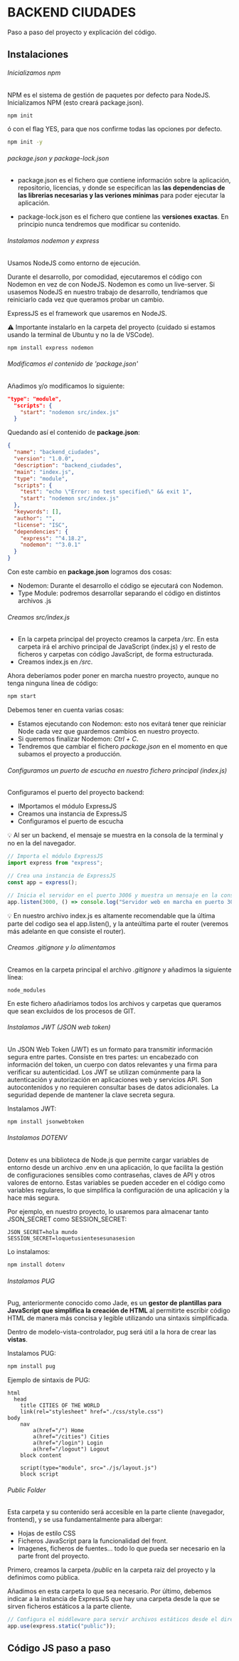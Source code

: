 # BACKEND CIUDADES
Paso a paso del proyecto y explicación del código.

## Instalaciones

###### Inicializamos npm

NPM es el sistema de gestión de paquetes por defecto para NodeJS.
Inicializamos NPM (esto creará package.json).

```bash
npm init
```
ó con el flag YES, para que nos confirme todas las opciones por defecto.
```bash
npm init -y
```
###### package.json y package-lock.json
- package.json es el fichero que contiene información sobre la aplicación, repositorio, licencias, y donde se especifican las **las dependencias de las librerias necesarias y las veriones mínimas** para poder ejecutar la aplicación.

- package-lock.json es el fichero que contiene las **versiones exactas**. En principio nunca tendremos que modificar su contenido.

###### Instalamos nodemon y express
Usamos NodeJS como entorno de ejecución.

Durante el desarrollo, por comodidad, ejecutaremos el código con Nodemon en vez de con NodeJS.
Nodemon es como un live-server. Si usasemos NodeJS en nuestro trabajo de desarrollo, tendríamos que reiniciarlo cada vez que queramos probar un cambio.

ExpressJS es el framework que usaremos en NodeJS.

⚠️ Importante instalarlo en la carpeta del proyecto (cuidado si estamos usando la terminal de Ubuntu y no la de VSCode).

```bash
npm install express nodemon
```

###### Modificamos el contenido de 'package.json'
Añadimos y/o modificamos lo siguiente:
```json
"type": "module",
  "scripts": {
    "start": "nodemon src/index.js"
  }

```

Quedando así el contenido de **package.json**:

```json
{
  "name": "backend_ciudades",
  "version": "1.0.0",
  "description": "backend_ciudades",
  "main": "index.js",
  "type": "module",
  "scripts": {
    "test": "echo \"Error: no test specified\" && exit 1",
    "start": "nodemon src/index.js"
  },
  "keywords": [],
  "author": "",
  "license": "ISC",
  "dependencies": {
    "express": "^4.18.2",
    "nodemon": "^3.0.1"
  }
}
```

Con este cambio en **package.json** logramos dos cosas:
- Nodemon: Durante el desarrollo el código se ejecutará con Nodemon.
- Type Module: podremos desarrollar separando el código en distintos archivos .js

###### Creamos src/index.js
- En la carpeta principal del proyecto creamos la carpeta */src*. En esta carpeta irá el archivo principal de JavaScript (index.js) y el resto de ficheros y carpetas con código JavaScript, de forma estructurada.
- Creamos index.js en */src*.

Ahora deberíamos poder poner en marcha nuestro proyecto, aunque no tenga ninguna línea de código:
```bash
npm start
```

Debemos tener en cuenta varias cosas:
- Estamos ejecutando con Nodemon: esto nos evitará tener que reiniciar Node cada vez que guardemos cambios en nuestro proyecto.
- Si queremos finalizar Nodemon: *Ctrl + C*.
- Tendremos que cambiar el fichero *package.json* en el momento en que subamos el proyecto a producción.

###### Configuramos un puerto de escucha en nuestro fichero principal (index.js)
Configuramos el puerto del proyecto backend:
- IMportamos el módulo ExpressJS
- Creamos una instancia de ExpressJS
- Configuramos el puerto de escucha

💡 Al ser un backend, el mensaje se muestra en la consola de la terminal y no en la del navegador.

```js
// Importa el módulo ExpressJS
import express from "express";

// Crea una instancia de ExpressJS
const app = express();

// Inicia el servidor en el puerto 3006 y muestra un mensaje en la consola
app.listen(3000, () => console.log("Servidor web en marcha en puerto 3000."));
```
💡 En nuestro archivo index.js es altamente recomendable que la última parte del codigo sea el app.listen(), y la anteúltima parte el router (veremos más adelante en que consiste el router).

###### Creamos .gitignore y lo alimentamos
Creamos en la carpeta principal el archivo *.gitignore* y añadimos la siguiente línea:

```
node_modules
```

En este fichero añadiríamos todos los archivos y carpetas que queramos que sean excluidos de los procesos de GIT.

###### Instalamos JWT (JSON web token)
Un JSON Web Token (JWT) es un formato para transmitir información segura entre partes. Consiste en tres partes: un encabezado con información del token, un cuerpo con datos relevantes y una firma para verificar su autenticidad. Los JWT se utilizan comúnmente para la autenticación y autorización en aplicaciones web y servicios API. Son autocontenidos y no requieren consultar bases de datos adicionales. La seguridad depende de mantener la clave secreta segura.

Instalamos JWT:
```bash
npm install jsonwebtoken
```

###### Instalamos DOTENV
Dotenv es una biblioteca de Node.js que permite cargar variables de entorno desde un archivo .env en una aplicación, lo que facilita la gestión de configuraciones sensibles como contraseñas, claves de API y otros valores de entorno. Estas variables se pueden acceder en el código como variables regulares, lo que simplifica la configuración de una aplicación y la hace más segura.

Por ejemplo, en nuestro proyecto, lo usaremos para almacenar tanto JSON_SECRET como SESSION_SECRET:
```env
JSON_SECRET=hola mundo
SESSION_SECRET=loquetusientesesunasesion
```
Lo instalamos:
```bash
npm install dotenv
```
###### Instalamos PUG
Pug, anteriormente conocido como Jade, es un **gestor de plantillas para JavaScript que simplifica la creación de HTML** al permitirte escribir código HTML de manera más concisa y legible utilizando una sintaxis simplificada.

Dentro de modelo-vista-controlador, pug será útil a la hora de crear las **vistas**.

Instalamos PUG:
```bash
npm install pug
```

Ejemplo de sintaxis de PUG:

```pug
html
  head
    title CITIES OF THE WORLD
    link(rel="stylesheet" href="./css/style.css")
body
    nav
        a(href="/") Home
        a(href="/cities") Cities
        a(href="/login") Login
        a(href="/logout") Logout
    block content

    script(type="module", src="./js/layout.js") 
    block script
```

###### Public Folder
Esta carpeta y su contenido será accesible en la parte cliente (navegador, frontend), y se usa fundamentalmente para albergar:
- Hojas de estilo CSS
- Ficheros JavaScript para la funcionalidad del front.
- Imagenes, ficheros de fuentes... todo lo que pueda ser necesario en la parte front del proyecto.

Primero, creamos la carpeta */public* en la carpeta raiz del proyecto y la definimos como pública.

Añadimos en esta carpeta lo que sea necesario.
Por último, debemos indicar a la instancia de ExpressJS que hay una carpeta desde la que se sirven ficheros estáticos a la parte cliente.

```js
// Configura el middleware para servir archivos estáticos desde el directorio "public".
app.use(express.static("public"));
```

## Código JS paso a paso

